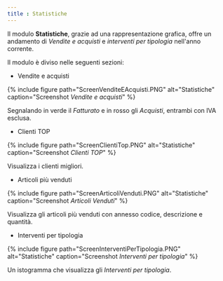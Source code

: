 ```yaml
---
title : Statistiche
---
```


Il modulo **Statistiche**, grazie ad una rappresentazione grafica, offre un andamento di *Vendite e acquisti* e *interventi per tipologia* nell'anno corrente.

Il modulo è diviso nelle seguenti sezioni:
- Vendite e acquisti

{% include figure path="ScreenVenditeEAcquisti.PNG" alt="Statistiche" caption="Screenshot *Vendite e acquisti*" %}

Segnalando in verde il *Fatturato* e in rosso gli *Acquisti*, entrambi con IVA esclusa.

- Clienti TOP

{% include figure path="ScreenClientiTop.PNG" alt="Statistiche" caption="Screenshot *Clienti TOP*" %}

Visualizza i clienti migliori.

- Articoli più venduti

{% include figure path="ScreenArticoliVenduti.PNG" alt="Statistiche" caption="Screenshot *Articoli Venduti*" %}

Visualizza gli articoli più venduti con annesso codice, descrizione e quantità.

- Interventi per tipologia

{% include figure path="ScreenInterventiPerTipologia.PNG" alt="Statistiche" caption="Screenshot *Interventi per tipologia*" %}

Un istogramma che visualizza gli *Interventi per tipologia*.